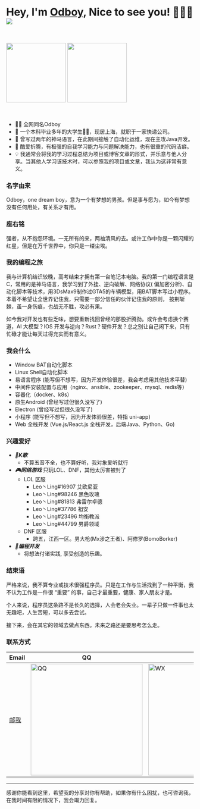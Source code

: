 # Hey, I'm <a href="https://blog.odboy.cn" target="_blank">Odboy</a>, Nice to see you! 👋👋👋 <img src="https://hits.seeyoufarm.com/api/count/incr/badge.svg?url=https://github.com/odboy-tianjun/">

<br>
<p>
    <img height="160" src="https://github-readme-stats.vercel.app/api?username=odboy-tianjun&show_icons=true&theme=dracula" />
    <img height="160" src="https://github-readme-stats.vercel.app/api/top-langs/?username=odboy-tianjun&show_icons=true&theme=dracula&layout=compact" />
</p>
<br>

- 👨‍💻 全网同名Odboy
- 🧑 一个本科毕业多年的大学生🐂🐴，现居上海，就职于一家快递公司。
- 🐛 曾写过两年的神马语言，在此期间接触了自动化运维，现在主攻Java开发。
- 🤯 酷爱折腾，有极强的⾃我学习能⼒与问题解决能⼒，也有很重的代码洁癖。
- 💡 我通常会将我的学习过程总结为项目或博客文章的形式，并乐意与他人分享。当其他人学习该技术时，可以参照我的项目或文章，我认为这非常有意义。

### 名字由来

Odboy，one dream boy，意为一个有梦想的男孩。但是事与愿为，如今有梦想没有任何用处，有关系才有用。

### 座右铭

强者，从不抱怨环境。一无所有的来，两袖清风的去。或许工作中你是一颗闪耀的红星，但是在万千世界中，你只是一缕尘埃。

### 我的编程之旅

我与计算机结识较晚，高考结束才拥有第一台笔记本电脑。我的第一门编程语言是C，常用的是神马语言，我学习到了外挂、逆向破解、网络协议(
偏加密分析)、自动化脚本等技术，用3DsMax9制作过GTA5的车辆模型，用BAT脚本写过小程序。本着不希望让全世界记住我，只需要一部分信任的伙伴记住我的原则，
披荆斩棘，虽一身伤痕，也战无不胜，攻必有果。

如今我对开发也有些乏味，想要重新找回曾经的那股折腾劲。或许会考虑换个赛道，AI 大模型？IOS
开发与逆向？Rust？硬件开发？总之别让自己闲下来，只有忙碌才能让每天过得充实而有意义。

### 我会什么

- Window BAT自动化脚本
- Linux Shell自动化脚本
- 易语言程序 (能写但不想写，因为开发体验很差，我会考虑用其他技术平替)
- 中间件安装配置与应用（nginx、ansible、zookeeper、mysql、redis等）
- 容器化（docker、k8s）
- 原生Android (曾经写过但很久没写了)
- Electron (曾经写过但很久没写了)
- 小程序 (能写但不想写，因为开发体验很差，特指 uni-app)
- Web 全栈开发 (Vue.js/React.js 全栈开发，后端Java、Python、Go)

### 兴趣爱好

- ***🎤K歌***
    - 不算五音不全，也不算好听，我对象爱听就行
- ***🎮网络游戏***  只玩LOL、DNF，其他太厉害被封了
    - LOL 区服
        - Leo丶Ling#16907 艾欧尼亚
        - Leo丶Ling#98246 黑色玫瑰
        - Leo丶Ling#81813 弗雷尔卓德
        - Leo丶Ling#37786 祖安
        - Leo丶Ling#23496 均衡教派
        - Leo丶Ling#44799 男爵领域
    - DNF 区服
        - 跨五，江西一区。男大枪(Mx涉之王者)、阿修罗(BomoBorker)
- ***🤖编程开发***
    - 将想法付诸实践, 享受创造的乐趣。

### 结束语

严格来说，我不算专业或技术很强程序员。只是在工作与生活找到了一种平衡，我不认为工作是一件很 “重要” 的事，自己才最重要，健康、家人朋友才是。

个人来说，程序员这条路不是长久的选择，人会老会失业。一辈子只做一件事也太无趣吧，人生苦短，可以多去尝试。

接下来，会在其它的领域去做点东西。未来之路还是要思考怎么走。

### 联系方式

| Email                                                    | QQ                                                                                         | WX                                                                                         |
|----------------------------------------------------------|--------------------------------------------------------------------------------------------|--------------------------------------------------------------------------------------------|
| <a href="mailto:tianjun@odboy.cn" target="_blank">邮我</a> | <img alt="QQ" height="300" src="https://oss.odboy.cn/blog/files/qq_code.png" width="300"/> | <img alt="WX" height="300" src="https://oss.odboy.cn/blog/files/wx_code.png" width="300"/> |

---
感谢你能看到这里，希望我的分享对你有帮助，如果你有什么困扰，也可咨询我，在我时间有限的情况下，我会竭力回复。
